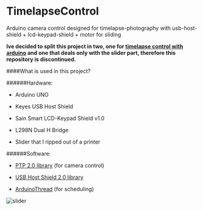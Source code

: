 # TimelapseControl
Arduino camera control designed for timelapse-photography with usb-host-shield + lcd-keypad-shield + motor for sliding

**Ive decided to split this project in two, one for [timelapse control with arduino](https://github.com/boeckhoff/ArduinoTimelapse) and one that deals only with the slider part, therefore this repository is discontinued.**





####What is used in this project?

######Hardware:

- Arduino UNO
	
- Keyes USB Host Shield

- Sain Smart LCD-Keypad Shield v1.0
	
- L298N Dual H Bridge
	
- Slider that I ripped out of a printer
	

######Software:

- [PTP 2.0 library](https://github.com/felis/PTP_2.0) (for camera control)

- [USB Host Shield 2.0 library](https://github.com/felis/USB_Host_Shield_2.0)

- [ArduinoThread](https://github.com/ivanseidel/ArduinoThread) (for scheduling)




![slider](http://i.imgur.com/aInrDYW.jpg)
